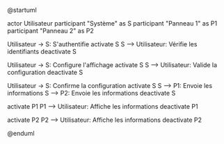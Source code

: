 @startuml

actor Utilisateur
participant "Système" as S
participant "Panneau 1" as P1
participant "Panneau 2" as P2

Utilisateur -> S: S'authentifie
activate S
S --> Utilisateur: Vérifie les identifiants
deactivate S

Utilisateur -> S: Configure l'affichage
activate S
S --> Utilisateur: Valide la configuration
deactivate S

Utilisateur -> S: Confirme la configuration
activate S
S --> P1: Envoie les informations
S --> P2: Envoie les informations
deactivate S

activate P1
P1 --> Utilisateur: Affiche les informations
deactivate P1

activate P2
P2 --> Utilisateur: Affiche les informations
deactivate P2

@enduml
